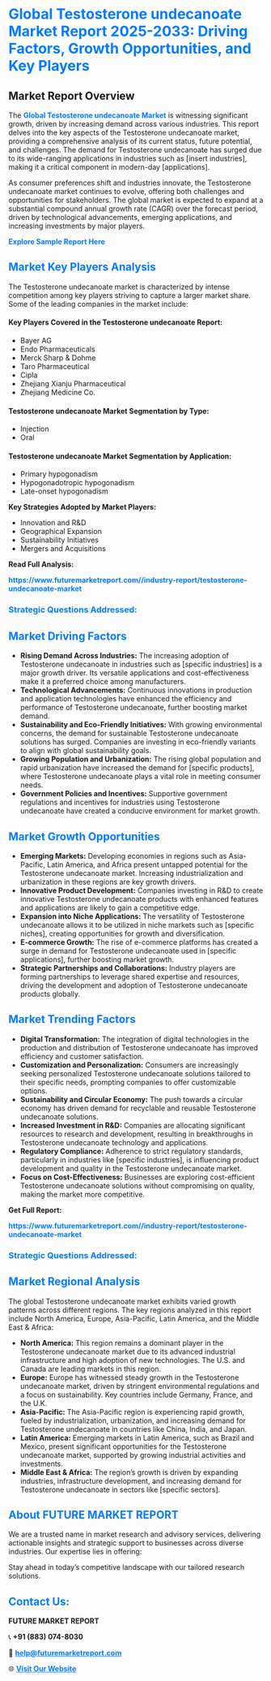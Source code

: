 <h1 style="color: #007BFF;">Global Testosterone undecanoate Market Report 2025-2033: Driving Factors, Growth Opportunities, and Key Players</h1>

<section id="overview">
<h2>Market Report Overview</h2>
<p>The <a href="https://www.futuremarketreport.com//industry-report/testosterone-undecanoate-market" style="color: #007BFF; text-decoration: none;"><strong>Global Testosterone undecanoate Market</strong></a> is witnessing significant growth, driven by increasing demand across various industries. This report delves into the key aspects of the Testosterone undecanoate market, providing a comprehensive analysis of its current status, future potential, and challenges. The demand for Testosterone undecanoate has surged due to its wide-ranging applications in industries such as [insert industries], making it a critical component in modern-day [applications].</p>
<p>As consumer preferences shift and industries innovate, the Testosterone undecanoate market continues to evolve, offering both challenges and opportunities for stakeholders. The global market is expected to expand at a substantial compound annual growth rate (CAGR) over the forecast period, driven by technological advancements, emerging applications, and increasing investments by major players.</p>
</section>

<section id="overview">
<p><a href="https://www.futuremarketreport.com//request-sample/reportId=92258" style="color: #007BFF; text-decoration: none;"><strong>Explore Sample Report Here</strong></a></p>
</section>

<section id="key-players">
<h2 style="color: #007BFF;">Market Key Players Analysis</h2>
<p>The Testosterone undecanoate market is characterized by intense competition among key players striving to capture a larger market share. Some of the leading companies in the market include:</p>
<h4>Key Players Covered in the Testosterone undecanoate Report:</h4>
<ul><li>Bayer AG</li><li>Endo Pharmaceuticals</li><li>Merck Sharp &amp; Dohme</li><li>Taro Pharmaceutical</li><li>Cipla</li><li>Zhejiang Xianju Pharmaceutical</li><li>Zhejiang Medicine Co.</li></ul>
<h4>Testosterone undecanoate Market Segmentation by Type:</h4>
<ul><li>Injection</li><li>Oral</li></ul>

<h4>Testosterone undecanoate Market Segmentation by Application:</h4>
<ul><li>Primary hypogonadism</li><li>Hypogonadotropic hypogonadism</li><li>Late-onset hypogonadism</li></ul>
<p><strong>Key Strategies Adopted by Market Players:</strong></p>
<ul>
<li>Innovation and R&D</li>
<li>Geographical Expansion</li>
<li>Sustainability Initiatives</li>
<li>Mergers and Acquisitions</li>
</ul>
</section>

<section>
<p><strong>Read Full Analysis: </strong></p><a href="https://www.futuremarketreport.com//industry-report/testosterone-undecanoate-market" style="color: #007BFF; text-decoration: none;"><strong>https://www.futuremarketreport.com//industry-report/testosterone-undecanoate-market</strong></a>
<h3 style="color: #007BFF;">Strategic Questions Addressed:</h3>
</section>

<section id="driving-factors">
<h2 style="color: #007BFF;">Market Driving Factors</h2>
<ul>
<li><strong>Rising Demand Across Industries:</strong> The increasing adoption of Testosterone undecanoate in industries such as [specific industries] is a major growth driver. Its versatile applications and cost-effectiveness make it a preferred choice among manufacturers.</li>
<li><strong>Technological Advancements:</strong> Continuous innovations in production and application technologies have enhanced the efficiency and performance of Testosterone undecanoate, further boosting market demand.</li>
<li><strong>Sustainability and Eco-Friendly Initiatives:</strong> With growing environmental concerns, the demand for sustainable Testosterone undecanoate solutions has surged. Companies are investing in eco-friendly variants to align with global sustainability goals.</li>
<li><strong>Growing Population and Urbanization:</strong> The rising global population and rapid urbanization have increased the demand for [specific products], where Testosterone undecanoate plays a vital role in meeting consumer needs.</li>
<li><strong>Government Policies and Incentives:</strong> Supportive government regulations and incentives for industries using Testosterone undecanoate have created a conducive environment for market growth.</li>
</ul>
</section>

<section id="growth-opportunities">
<h2 style="color: #007BFF;">Market Growth Opportunities</h2>
<ul>
<li><strong>Emerging Markets:</strong> Developing economies in regions such as Asia-Pacific, Latin America, and Africa present untapped potential for the Testosterone undecanoate market. Increasing industrialization and urbanization in these regions are key growth drivers.</li>
<li><strong>Innovative Product Development:</strong> Companies investing in R&D to create innovative Testosterone undecanoate products with enhanced features and applications are likely to gain a competitive edge.</li>
<li><strong>Expansion into Niche Applications:</strong> The versatility of Testosterone undecanoate allows it to be utilized in niche markets such as [specific niches], creating opportunities for growth and diversification.</li>
<li><strong>E-commerce Growth:</strong> The rise of e-commerce platforms has created a surge in demand for Testosterone undecanoate used in [specific applications], further boosting market growth.</li>
<li><strong>Strategic Partnerships and Collaborations:</strong> Industry players are forming partnerships to leverage shared expertise and resources, driving the development and adoption of Testosterone undecanoate products globally.</li>
</ul>
</section>

<section id="trending-factors">
<h2 style="color: #007BFF;">Market Trending Factors</h2>
<ul>
<li><strong>Digital Transformation:</strong> The integration of digital technologies in the production and distribution of Testosterone undecanoate has improved efficiency and customer satisfaction.</li>
<li><strong>Customization and Personalization:</strong> Consumers are increasingly seeking personalized Testosterone undecanoate solutions tailored to their specific needs, prompting companies to offer customizable options.</li>
<li><strong>Sustainability and Circular Economy:</strong> The push towards a circular economy has driven demand for recyclable and reusable Testosterone undecanoate solutions.</li>
<li><strong>Increased Investment in R&D:</strong> Companies are allocating significant resources to research and development, resulting in breakthroughs in Testosterone undecanoate technology and applications.</li>
<li><strong>Regulatory Compliance:</strong> Adherence to strict regulatory standards, particularly in industries like [specific industries], is influencing product development and quality in the Testosterone undecanoate market.</li>
<li><strong>Focus on Cost-Effectiveness:</strong> Businesses are exploring cost-efficient Testosterone undecanoate solutions without compromising on quality, making the market more competitive.</li>
</ul>
</section>

<section>
<p><strong>Get Full Report: </strong></p><a href="https://www.futuremarketreport.com//industry-report/testosterone-undecanoate-market" style="color: #007BFF; text-decoration: none;"><strong>https://www.futuremarketreport.com//industry-report/testosterone-undecanoate-market</strong></a>
<h3 style="color: #007BFF;">Strategic Questions Addressed:</h3>
</section>


<section id="regional-analysis">
<h2 style="color: #007BFF;">Market Regional Analysis</h2>
<p>The global Testosterone undecanoate market exhibits varied growth patterns across different regions. The key regions analyzed in this report include North America, Europe, Asia-Pacific, Latin America, and the Middle East & Africa:</p>
<ul>
<li><strong>North America:</strong> This region remains a dominant player in the Testosterone undecanoate market due to its advanced industrial infrastructure and high adoption of new technologies. The U.S. and Canada are leading markets in this region.</li>
<li><strong>Europe:</strong> Europe has witnessed steady growth in the Testosterone undecanoate market, driven by stringent environmental regulations and a focus on sustainability. Key countries include Germany, France, and the U.K.</li>
<li><strong>Asia-Pacific:</strong> The Asia-Pacific region is experiencing rapid growth, fueled by industrialization, urbanization, and increasing demand for Testosterone undecanoate in countries like China, India, and Japan.</li>
<li><strong>Latin America:</strong> Emerging markets in Latin America, such as Brazil and Mexico, present significant opportunities for the Testosterone undecanoate market, supported by growing industrial activities and investments.</li>
<li><strong>Middle East & Africa:</strong> The region’s growth is driven by expanding industries, infrastructure development, and increasing demand for Testosterone undecanoate in sectors like [specific sectors].</li>
</ul>
</section>

<footer>
<h2 style="color: #007BFF;">About FUTURE MARKET REPORT</h2>
<p>We are a trusted name in market research and advisory services, delivering actionable insights and strategic support to businesses across diverse industries. Our expertise lies in offering:</p>

<p>Stay ahead in today’s competitive landscape with our tailored research solutions.</p>

<h2 style="color: #007BFF;">Contact Us:</h2>
<p><strong>FUTURE MARKET REPORT</strong></p>
<p>📞 <strong>+91 (883) 074-8030</strong></p>
<p>📧 <strong><a href="mailto:help@futuremarketreport.com" style="color: #007BFF;">help@futuremarketreport.com</a></strong></p>
<p>🌐 <strong><a href="https://www.futuremarketreport.com/" style="color: #007BFF;">Visit Our Website</a></strong></p>
</footer>